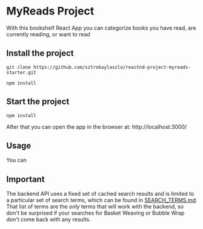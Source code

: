 # MyReads Project

With this bookshelf React App you can categorize books you have read, are currently reading, or want to read

## Install the project

`git clone https://github.com/sztrokaylaszlo/reactnd-project-myreads-starter.git`

`npm install`


## Start the project

`npm install`

After that you can open the app in the browser at: http://localhost:3000/

## Usage

You can 

## Important
The backend API uses a fixed set of cached search results and is limited to a particular set of search terms, which can be found in [SEARCH_TERMS.md](SEARCH_TERMS.md). That list of terms are the _only_ terms that will work with the backend, so don't be surprised if your searches for Basket Weaving or Bubble Wrap don't come back with any results.


